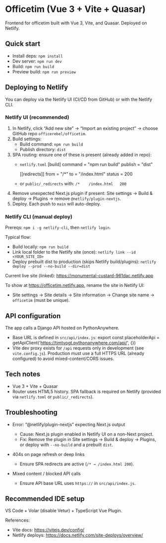# Officetim (Vue 3 + Vite + Quasar)

Frontend for officetim built with Vue 3, Vite, and Quasar. Deployed on Netlify.

## Quick start

- Install deps: `npm install`
- Dev server: `npm run dev`
- Build: `npm run build`
- Preview build: `npm run preview`

## Deploying to Netlify

You can deploy via the Netlify UI (CI/CD from GitHub) or with the Netlify CLI.

### Netlify UI (recommended)
1. In Netlify, click “Add new site” → “Import an existing project” → choose GitHub repo `officerebel/officetim`.
2. Build settings:
   - Build command: `npm run build`
   - Publish directory: `dist`
3. SPA routing: ensure one of these is present (already added in repo):
   - `netlify.toml`
     [build]
       command = "npm run build"
       publish = "dist"

     [[redirects]]
       from = "/*"
       to = "/index.html"
       status = 200
   - or `public/_redirects` with: `/*    /index.html   200`
4. Remove unexpected Next.js plugin if present: Site settings → Build & deploy → Plugins → remove `@netlify/plugin-nextjs`.
5. Deploy. Each push to `main` will auto-deploy.

### Netlify CLI (manual deploy)
Prereqs: `npm i -g netlify-cli`, then `netlify login`.

Typical flow:
- Build locally: `npm run build`
- Link local folder to the Netlify site (once): `netlify link --id <YOUR_SITE_ID>`
- Deploy prebuilt dist to production (skips Netlify build/plugins): `netlify deploy --prod --no-build --dir=dist`

Current live site (linked): https://monumental-custard-961dac.netlify.app

To show at https://officetim.netlify.app, rename the site in Netlify UI:
- Site settings → Site details → Site information → Change site name → `officetim` (must be unique).

## API configuration

The app calls a Django API hosted on PythonAnywhere.
- Base URL is defined in `src/api/index.js`:
  export const placeholderApi = getApiClient('https://timtvogt.pythonanywhere.com/api/', {})
- Vite dev proxy exists for `/api` requests only in development (see `vite.config.js`). Production must use a full HTTPS URL (already configured) to avoid mixed-content/CORS issues.

## Tech notes

- Vue 3 + Vite + Quasar
- Router uses HTML5 history. SPA fallback is required on Netlify (provided via `netlify.toml` or `public/_redirects`).

## Troubleshooting

- Error: “@netlify/plugin-nextjs” expecting Next.js output
  - Cause: Next.js plugin enabled in Netlify UI on a non-Next project.
  - Fix: Remove the plugin in Site settings → Build & deploy → Plugins, or deploy with `--no-build` and a prebuilt `dist`.

- 404s on page refresh or deep links
  - Ensure SPA redirects are active (`/* → /index.html 200`).

- Mixed content / blocked API calls
  - Ensure API base URL uses `https://` in `src/api/index.js`.

## Recommended IDE setup

VS Code + Volar (disable Vetur) + TypeScript Vue Plugin.

References:
- Vite docs: https://vitejs.dev/config/
- Netlify deploys: https://docs.netlify.com/site-deploys/overview/
